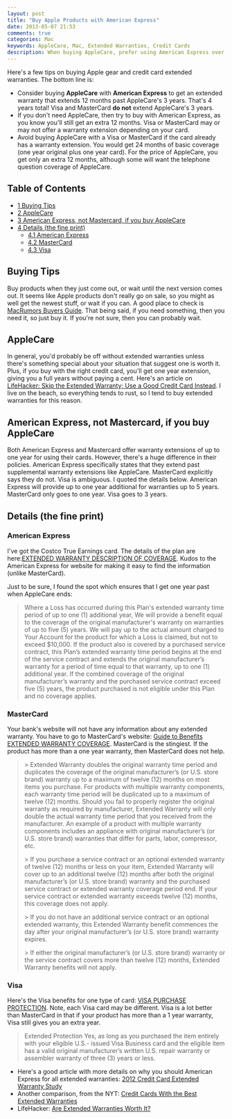 ```yaml
---
layout: post
title: "Buy Apple Products with American Express"
date: 2013-05-07 21:53
comments: true
categories: Mac
keywords: AppleCare, Mac, Extended Warranties, Credit Cards
description: When buying AppleCare, prefer using American Express over Visa and MasterCard, or don't buy AppleCare if Visa or MasterCard extends your warranty.
---
```


<p>
Here's a few tips on buying Apple gear and credit card extended warranties. The
bottom line is:
</p><ul>
<li>Consider buying <b>AppleCare</b> with <b>American Express</b> to get an extended warranty that
  extends 12 months past AppleCare's 3 years. That's 4 years total! Visa and
  MasterCard <b>do not</b> extend AppleCare's 3 years.
</li>
<li>If you don't need AppleCare, then try to buy with American Express, as you know you'll
  still get an extra 12 months. Visa or MasterCard may or may not offer a
  warranty extension depending on your card.
</li>
<li>Avoid buying AppleCare with a Visa or MasterCard if the card already has a
  warranty extension. You would get 24 months of basic coverage (one year
  original plus one year card). For the price of AppleCare, you get only an
  extra 12 months, although some will want the telephone question coverage of
  AppleCare.
</li>
</ul>



<div id="table-of-contents">
<h2>Table of Contents</h2>
<div id="text-table-of-contents">
<ul>
<li><a href="#sec-1">1 Buying Tips</a></li>
<li><a href="#sec-2">2 AppleCare</a></li>
<li><a href="#sec-3">3 American Express, not Mastercard, if you buy AppleCare</a></li>
<li><a href="#sec-4">4 Details (the fine print)</a>
<ul>
<li><a href="#sec-4-1">4.1 American Express</a></li>
<li><a href="#sec-4-2">4.2 MasterCard</a></li>
<li><a href="#sec-4-3">4.3 Visa</a></li>
</ul>
</li>
</ul>
</div>
</div>

<div id="outline-container-1" class="outline-2">
<h2 id="sec-1">Buying Tips</h2>
<div class="outline-text-2" id="text-1">

<p>Buy products when they just come out, or wait until the next version comes out.
It seems like Apple products don't really go on sale, so you might as well get
the newest stuff, or wait if you can. A good place to check is <a href="http://buyersguide.macrumors.com/">MacRumors Buyers Guide</a>. That being said, if you need something, then you need it, so just buy
it. If you're not sure, then you can probably wait.
</p>
</div>

</div>

<div id="outline-container-2" class="outline-2">
<h2 id="sec-2">AppleCare</h2>
<div class="outline-text-2" id="text-2">

<p>In general, you'd probably be off without extended warranties unless there's
something special about your situation that suggest one is worth it. Plus, if
you buy with the right credit card, you'll get one year extension, giving you a
full years without paying a cent. Here's an article on <a href="http://lifehacker.com/5697141/skip-the-extended-warranty-use-a-good-credit-card-instead">LifeHacker: Skip the Extended Warranty; Use a Good Credit Card Instead</a>. I live on the beach, so
everything tends to rust, so I tend to buy extended warranties for this reason.
</p>
</div>

</div>

<div id="outline-container-3" class="outline-2">
<h2 id="sec-3">American Express, not Mastercard, if you buy AppleCare</h2>
<div class="outline-text-2" id="text-3">

<p>Both American Express and Mastercard offer warranty extensions of up to one year for using
their cards. However, there's a huge difference in their policies. American Express
specifically states that they extend past supplemental warranty extensions like
AppleCare. MasterCard explicitly says they do not. Visa is ambiguous. I quoted
the details below. American Express will provide up to one year additional for warranties
up to 5 years. MasterCard only goes to one year. Visa goes to 3 years.
</p>

</div>

</div>

<div id="outline-container-4" class="outline-2">
<h2 id="sec-4">Details (the fine print)</h2>
<div class="outline-text-2" id="text-4">


</div>

<div id="outline-container-4-1" class="outline-3">
<h3 id="sec-4-1">American Express</h3>
<div class="outline-text-3" id="text-4-1">

<p>I've got the Costco True Earnings card. The details of the plan are
here:<a href="http://www.americanexpress.com/us/content/pdf/card-benefits/TrueEarningsCardfromCostcoandAmericanExpress/EW-DOC-CCSG.pdf">EXTENDED WARRANTY DESCRIPTION OF COVERAGE</a>. Kudos to the American Express for website
for making it easy to find the information (unlike MasterCard).
</p>
<p>
Just to be sure, I found the spot which ensures that I get one year past when
AppleCare ends:
</p>
<blockquote>

<p>Where a Loss has occurred during this Plan's extended warranty time period of up
to one (1) additional year, We will provide a benefit equal to the coverage of
the original manufacturer's warranty on warranties of up to five (5) years. We
will pay up to the actual amount charged to Your Account for the product for
which a Loss is claimed, but not to exceed $10,000. If the product also is
covered by a purchased service contract, this Plan’s extended warranty time
period begins at the end of the service contract and extends the original
manufacturer’s warranty for a period of time equal to that warranty, up to one
(1) additional year. If the combined coverage of the original manufacturer’s
warranty and the purchased service contract exceed five (5) years, the product
purchased is not eligible under this Plan and no coverage applies.
</p>
</blockquote>



</div>

</div>

<div id="outline-container-4-2" class="outline-3">
<h3 id="sec-4-2">MasterCard</h3>
<div class="outline-text-3" id="text-4-2">

<p>Your bank's website will not have any information about any extended warranty.
You have to go to MasterCard's website: <a href="http://www.mastercard.com/us/personal/en/cardholderservices/guidetobenefits/pdf/489247_extended_warranty_v2.pdf">Guide to Benefits EXTENDED WARRANTY COVERAGE</a>. MasterCard is the stingiest. If the product has more than a one year
warranty, then MasterCard does not help.
</p>
<blockquote>

<p>&gt; Extended Warranty doubles the original warranty time period and duplicates the coverage of
the original manufacturer’s (or U.S. store brand) warranty up to a maximum of twelve (12)
months on most items you purchase. For products with multiple warranty components,
each warranty time period will be duplicated up to a maximum of twelve (12) months.
Should you fail to properly register the original warranty as required by manufacturer,
Extended Warranty will only double the actual warranty time period that you received from
the manufacturer. An example of a product with multiple warranty components includes an
appliance with original manufacturer’s (or U.S. store brand) warranties that differ for parts,
labor, compressor, etc.
</p>
<p>
&gt; If you purchase a service contract or an optional extended warranty of twelve (12) months
or less on your item, Extended Warranty will cover up to an additional twelve (12) months
after both the original manufacturer’s (or U.S. store brand) warranty and the purchased
service contract or extended warranty coverage period end. If your service contract or
extended warranty exceeds twelve (12) months, this coverage does not apply.
</p>
<p>
&gt; If you do not have an additional service contract or an optional extended warranty, this
Extended Warranty benefit commences the day after your original manufacturer’s (or U.S.
store brand) warranty expires.
</p>
<p>
&gt; If either the original manufacturer’s (or U.S. store brand) warranty or the service contract
covers more than twelve (12) months, Extended Warranty benefits will not apply.
</p>
</blockquote>


</div>

</div>

<div id="outline-container-4-3" class="outline-3">
<h3 id="sec-4-3">Visa</h3>
<div class="outline-text-3" id="text-4-3">

<p>Here's the Visa benefits for one type of card: <a href="http://usa.visa.com/business/why-pay-with-visa/security-benefits/bft-purchase-security.html">VISA PURCHASE PROTECTION</a>. Note,
each Visa card may be different. Visa is a lot better than MasterCard in that
if your product has more than a 1 year warranty, Visa still gives you an extra
year.
</p>
<blockquote>

<p>Extended Protection Yes, as long as you purchased the item entirely with your
eligible U.S.- issued Visa Business card and the eligible item has a valid
original manufacturer’s written U.S. repair warranty or assembler warranty of
three (3) years or less.
</p>
</blockquote>





<ul>
<li>Here's a good article with more details on why you should American Express for all
  extended warranties: <a href="http://www.cardhub.com/edu/credit-card-extended-warranty-study/">2012 Credit Card Extended Warranty Study</a>
</li>
<li>Another comparison, from the NYT: <a href="http://bucks.blogs.nytimes.com/2012/08/01/credit-cards-with-the-best-extended-warranties/">Credit Cards With the Best Extended Warranties</a>
</li>
<li>LifeHacker: <a href="http://lifehacker.com/5871487/are-extended-warranties-worth-it">Are Extended Warranties Worth It?</a>
</li>
</ul>

</div>
</div>
</div>
